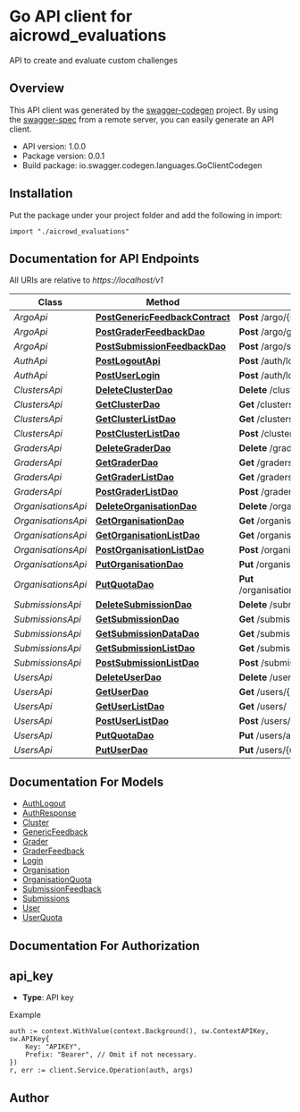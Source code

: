 # Go API client for aicrowd_evaluations

API to create and evaluate custom challenges

## Overview
This API client was generated by the [swagger-codegen](https://github.com/swagger-api/swagger-codegen) project.  By using the [swagger-spec](https://github.com/swagger-api/swagger-spec) from a remote server, you can easily generate an API client.

- API version: 1.0.0
- Package version: 0.0.1
- Build package: io.swagger.codegen.languages.GoClientCodegen

## Installation
Put the package under your project folder and add the following in import:
```golang
import "./aicrowd_evaluations"
```

## Documentation for API Endpoints

All URIs are relative to *https://localhost/v1*

Class | Method | HTTP request | Description
------------ | ------------- | ------------- | -------------
*ArgoApi* | [**PostGenericFeedbackContract**](docs/ArgoApi.md#postgenericfeedbackcontract) | **Post** /argo/{model_name}/{object_id} | 
*ArgoApi* | [**PostGraderFeedbackDao**](docs/ArgoApi.md#postgraderfeedbackdao) | **Post** /argo/graders/{grader_id} | 
*ArgoApi* | [**PostSubmissionFeedbackDao**](docs/ArgoApi.md#postsubmissionfeedbackdao) | **Post** /argo/submissions/{submission_id} | 
*AuthApi* | [**PostLogoutApi**](docs/AuthApi.md#postlogoutapi) | **Post** /auth/logout | 
*AuthApi* | [**PostUserLogin**](docs/AuthApi.md#postuserlogin) | **Post** /auth/login | 
*ClustersApi* | [**DeleteClusterDao**](docs/ClustersApi.md#deleteclusterdao) | **Delete** /clusters/{cluster_id} | 
*ClustersApi* | [**GetClusterDao**](docs/ClustersApi.md#getclusterdao) | **Get** /clusters/{cluster_id} | 
*ClustersApi* | [**GetClusterListDao**](docs/ClustersApi.md#getclusterlistdao) | **Get** /clusters/ | 
*ClustersApi* | [**PostClusterListDao**](docs/ClustersApi.md#postclusterlistdao) | **Post** /clusters/ | 
*GradersApi* | [**DeleteGraderDao**](docs/GradersApi.md#deletegraderdao) | **Delete** /graders/{grader_id} | 
*GradersApi* | [**GetGraderDao**](docs/GradersApi.md#getgraderdao) | **Get** /graders/{grader_id} | 
*GradersApi* | [**GetGraderListDao**](docs/GradersApi.md#getgraderlistdao) | **Get** /graders/ | 
*GradersApi* | [**PostGraderListDao**](docs/GradersApi.md#postgraderlistdao) | **Post** /graders/ | 
*OrganisationsApi* | [**DeleteOrganisationDao**](docs/OrganisationsApi.md#deleteorganisationdao) | **Delete** /organisations/{organisation_id} | 
*OrganisationsApi* | [**GetOrganisationDao**](docs/OrganisationsApi.md#getorganisationdao) | **Get** /organisations/{organisation_id} | 
*OrganisationsApi* | [**GetOrganisationListDao**](docs/OrganisationsApi.md#getorganisationlistdao) | **Get** /organisations/ | 
*OrganisationsApi* | [**PostOrganisationListDao**](docs/OrganisationsApi.md#postorganisationlistdao) | **Post** /organisations/ | 
*OrganisationsApi* | [**PutOrganisationDao**](docs/OrganisationsApi.md#putorganisationdao) | **Put** /organisations/{organisation_id} | 
*OrganisationsApi* | [**PutQuotaDao**](docs/OrganisationsApi.md#putquotadao) | **Put** /organisations/addquota/{organisation_id} | 
*SubmissionsApi* | [**DeleteSubmissionDao**](docs/SubmissionsApi.md#deletesubmissiondao) | **Delete** /submissions/{submission_id} | 
*SubmissionsApi* | [**GetSubmissionDao**](docs/SubmissionsApi.md#getsubmissiondao) | **Get** /submissions/{submission_id} | 
*SubmissionsApi* | [**GetSubmissionDataDao**](docs/SubmissionsApi.md#getsubmissiondatadao) | **Get** /submissions/{submission_id}/data | 
*SubmissionsApi* | [**GetSubmissionListDao**](docs/SubmissionsApi.md#getsubmissionlistdao) | **Get** /submissions/ | 
*SubmissionsApi* | [**PostSubmissionListDao**](docs/SubmissionsApi.md#postsubmissionlistdao) | **Post** /submissions/ | 
*UsersApi* | [**DeleteUserDao**](docs/UsersApi.md#deleteuserdao) | **Delete** /users/{user_id} | 
*UsersApi* | [**GetUserDao**](docs/UsersApi.md#getuserdao) | **Get** /users/{user_id} | 
*UsersApi* | [**GetUserListDao**](docs/UsersApi.md#getuserlistdao) | **Get** /users/ | 
*UsersApi* | [**PostUserListDao**](docs/UsersApi.md#postuserlistdao) | **Post** /users/ | 
*UsersApi* | [**PutQuotaDao**](docs/UsersApi.md#putquotadao) | **Put** /users/addquota/{user_id} | 
*UsersApi* | [**PutUserDao**](docs/UsersApi.md#putuserdao) | **Put** /users/{user_id} | 


## Documentation For Models

 - [AuthLogout](docs/AuthLogout.md)
 - [AuthResponse](docs/AuthResponse.md)
 - [Cluster](docs/Cluster.md)
 - [GenericFeedback](docs/GenericFeedback.md)
 - [Grader](docs/Grader.md)
 - [GraderFeedback](docs/GraderFeedback.md)
 - [Login](docs/Login.md)
 - [Organisation](docs/Organisation.md)
 - [OrganisationQuota](docs/OrganisationQuota.md)
 - [SubmissionFeedback](docs/SubmissionFeedback.md)
 - [Submissions](docs/Submissions.md)
 - [User](docs/User.md)
 - [UserQuota](docs/UserQuota.md)


## Documentation For Authorization

## api_key
- **Type**: API key 

Example
```golang
auth := context.WithValue(context.Background(), sw.ContextAPIKey, sw.APIKey{
	Key: "APIKEY",
	Prefix: "Bearer", // Omit if not necessary.
})
r, err := client.Service.Operation(auth, args)
```

## Author



